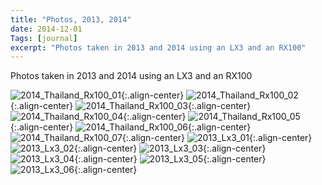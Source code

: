 ```yaml
---
title: "Photos, 2013, 2014"
date: 2014-12-01
Tags: [journal]
excerpt: "Photos taken in 2013 and 2014 using an LX3 and an RX100"
---
```


Photos taken in 2013 and 2014 using an LX3 and an RX100

![2014_Thailand_Rx100_01](/images/photograph/2014_Thailand_Rx100_01.png "2014_Thailand_Rx100_01"){:.align-center}
![2014_Thailand_Rx100_02](/images/photograph/2014_Thailand_Rx100_02.png "2014_Thailand_Rx100_02"){:.align-center}
![2014_Thailand_Rx100_03](/images/photograph/2014_Thailand_Rx100_03.png "2014_Thailand_Rx100_03"){:.align-center}
![2014_Thailand_Rx100_04](/images/photograph/2014_Thailand_Rx100_04.png "2014_Thailand_Rx100_04"){:.align-center}
![2014_Thailand_Rx100_05](/images/photograph/2014_Thailand_Rx100_05.png "2014_Thailand_Rx100_05"){:.align-center}
![2014_Thailand_Rx100_06](/images/photograph/2014_Thailand_Rx100_06.png "2014_Thailand_Rx100_06"){:.align-center}
![2014_Thailand_Rx100_07](/images/photograph/2014_Thailand_Rx100_07.png "2014_Thailand_Rx100_07"){:.align-center}
![2013_Lx3_01](/images/photograph/2013_Lx3_01.png "2013_Lx3_01"){:.align-center}
![2013_Lx3_02](/images/photograph/2013_Lx3_02.png "2013_Lx3_02"){:.align-center}
![2013_Lx3_03](/images/photograph/2013_Lx3_03.png "2013_Lx3_03"){:.align-center}
![2013_Lx3_04](/images/photograph/2013_Lx3_04.png "2013_Lx3_04"){:.align-center}
![2013_Lx3_05](/images/photograph/2013_Lx3_05.png "2013_Lx3_05"){:.align-center}
![2013_Lx3_06](/images/photograph/2013_Lx3_06.png "2013_Lx3_06"){:.align-center}
